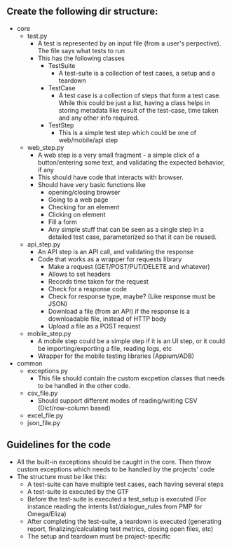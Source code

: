 ## Create the following dir structure:

* core
  * test.py
    * A test is represented by an input file (from a user's perpective). The file says what tests to run
    * This has the following classes
      * TestSuite
        * A test-suite is a collection of test cases, a setup and a teardown
      * TestCase
        * A test case is a collection of steps that form a test case. While this could be just a list, having a class helps in storing metadata like result of the test-case, time taken and any other info required.
      * TestStep
        * This is a simple test step which could be one of web/mobile/api step
  * web_step.py
    * A web step is a very small fragment - a simple click of a button/entering some text, and validating the expected behavior, if any
    * This should have code that interacts with browser.
    * Should have very basic functions like 
      * opening/closing browser
      * Going to a web page
      * Checking for an element
      * Clicking on element
      * Fill a form
      * Any simple stuff that can be seen as a single step in a detailed test case, parameterized so that it can be reused.
  * api_step.py
    * An API step is an API call, and validating the response
    * Code that works as a wrapper for requests library
      * Make a request (GET/POST/PUT/DELETE and whatever)
      * Allows to set headers
      * Records time taken for the request
      * Check for a response code
      * Check for response type, maybe? (Like response must be JSON)
      * Download a file (from an API) if the response is a downloadable file, instead of HTTP body
      * Upload a file as a POST request
  * mobile_step.py
    * A mobile step could be a simple step if it is an UI step, or it could be importing/exporting a file, reading logs, etc
    * Wrapper for the mobile testing libraries (Appium/ADB)
* common
  * exceptions.py
    * This file should contain the custom excpetion classes that needs to be handled in the other code.
  * csv_file.py
    * Should support different modes of reading/writing CSV (Dict/row-column based)
  * excel_file.py
  * json_file.py


## Guidelines for the code

* All the built-in exceptions should be caught in the core. Then throw custom exceptions which needs to be handled by the projects' code
* The structure must be like this:
  * A test-suite can have multiple test cases, each having several steps
  * A test-suite is executed by the GTF
  * Before the test-suite is executed a test_setup is executed (For instance reading the intents list/dialogue_rules from PMP for Omega/Eliza)
  * After completing the test-suite, a teardown is executed (generating report, finalizing/calculating test metrics, closing open files, etc)
  * The setup and teardown must be project-specific
